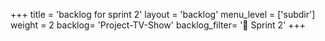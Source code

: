 +++
title = 'backlog for sprint 2'
layout = 'backlog'
menu_level = ['subdir']
weight = 2
backlog= 'Project-TV-Show'
backlog_filter= '📅 Sprint 2'
+++
